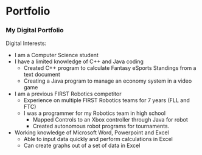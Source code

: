 # Portfolio
### My Digital Portfolio

Digital Interests:
* I am a Computer Science student
* I have a limited knowledge of C++ and Java coding
  * Created C++ program to calculate Fantasy eSports Standings from a text document
  * Creating a Java program to manage an economy system in a video game
* I am a previous FIRST Robotics competitor
  * Experience on multiple FIRST Robotics teams for 7 years (FLL and FTC)
  * I was a programmer for my Robotics team in high school
    * Mapped Controls to an Xbox controller through Java for robot
    * Created autonomous robot programs for tournaments.
* Working knowledge of Microsoft Word, Powerpoint and Excel
  * Able to input data quickly and perform calculations in Excel
  * Can create graphs out of a set of data in Excel
